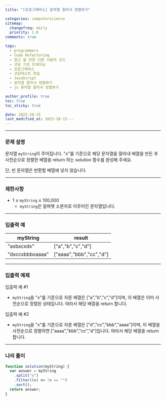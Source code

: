 ```yaml
---
title: "[프로그래머스] 문자열 잘라서 정렬하기"

categories: computerscience
sitemap:
  changefreq: daily
  priority: 1.0
comments: true

tags:
  - programmers
  - Code Refactoring
  - 참고 할 만한 다른 사람의 코드
  - 코딩 기초 트레이닝
  - 프로그래머스
  - 코딩테스트 연습
  - JavaScript
  - 문자열 잘라서 정렬하기
  - js 문자열 잘라서 정렬하기

author_profile: true
toc: true
toc_sticky: true

date: 2023-10-15
last_modified_at: 2023-10-15---
---
```


---

### 문제 설명

문자열 `myString`이 주어집니다. "x"를 기준으로 해당 문자열을 잘라내 배열을 만든 후 사전순으로 정렬한 배열을 return 하는 solution 함수를 완성해 주세요.

단, 빈 문자열은 반환할 배열에 넣지 않습니다.

---

### 제한사항

- 1 ≤ `myString` ≤ 100,000
  - `myString`은 알파벳 소문자로 이루어진 문자열입니다.

---

### 입출력 예

| myString        | result                  |
| --------------- | ----------------------- |
| "axbxcxdx"      | ["a","b","c","d"]       |
| "dxccxbbbxaaaa" | ["aaaa","bbb","cc","d"] |

---

### 입출력 예제

입출력 예 #1

- `myString`을 "x"를 기준으로 자른 배열은 ["a","b","c","d"]이며, 이 배열은 이미 사전순으로 정렬된 상태입니다. 따라서 해당 배열을 return 합니다.

입출력 예 #2

- `myString`을 "x"를 기준으로 자른 배열은 ["d","cc","bbb","aaaa"]이며, 이 배열을 사전순으로 정렬하면 ["aaaa","bbb","cc","d"]입니다. 따라서 해당 배열을 return 합니다.

---

### 나의 풀이

```jsx
function solution(myString) {
  var answer = myString
    .split("x")
    .filter((v) => !v == "")
    .sort();
  return answer;
}
```

